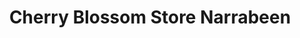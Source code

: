 ---
title: "Cherry Blossom Store Narrabeen"
url: /narrabeen/cherry-blossom-store-narrabeen/
shop: Modehaus
---